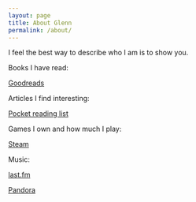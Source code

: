 ```yaml
---
layout: page
title: About Glenn
permalink: /about/
---
```


I feel the best way to describe who I am is to show you.


Books I have read:

[Goodreads](https://www.goodreads.com/review/list/57580121?shelf=read)


Articles I find interesting:

[Pocket reading list](http://sharedli.st/glennsandoval)



Games I own and how much I play:

[Steam](https://steamcommunity.com/id/taocoyote)



Music:

[last.fm](http://www.last.fm/user/TaoCoyote)

[Pandora](http://www.pandora.com/profile/glenn.sandoval)
